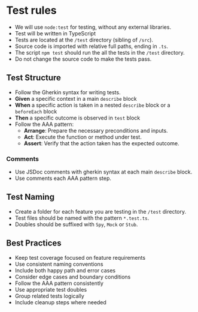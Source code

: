 # Test rules

- We will use `node:test` for testing, without any external libraries.
- Test will be written in TypeScript 
- Tests are located at the `/test` directory (sibling of `/src`).
- Source code is imported with relative full paths, ending in `.ts`.
- The script `npm test` should run the all the tests in the `/test` directory.
- Do not change the source code to make the tests pass.

## Test Structure

- Follow the Gherkin syntax for writing tests.
 - **Given** a specific context in a main `describe` block
 - **When** a specific action is taken in a nested `describe` block or a `beforeEach` block
 - **Then** a specific outcome is observed in `test` block
- Follow the AAA pattern:
  - **Arrange**: Prepare the necessary preconditions and inputs.
  - **Act**: Execute the function or method under test.
  - **Assert**: Verify that the action taken has the expected outcome.

### Comments

- Use JSDoc comments with gherkin syntax at each main `describe` block.
- Use comments each AAA pattern step.

## Test Naming
- Create a folder for each feature you are testing in the `/test` directory.
- Test files should be named with the pattern `*.test.ts`.  
- Doubles should be suffixed with `Spy`, `Mock` or `Stub`.

## Best Practices

- Keep test coverage focused on feature requirements
- Use consistent naming conventions
- Include both happy path and error cases
- Consider edge cases and boundary conditions
- Follow the AAA pattern consistently
- Use appropriate test doubles
- Group related tests logically
- Include cleanup steps where needed 